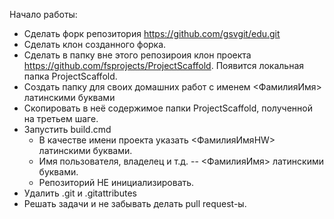 Начало работы:
* Сделать форк репозитория https://github.com/gsvgit/edu.git
* Сделать клон созданного форка.
* Сделать в папку вне этого репозироия клон проекта https://github.com/fsprojects/ProjectScaffold. Появится локальная папка ProjectScaffold.
* Создать папку для своих домашних работ с именем <ФамилияИмя> латинскими буквами
* Скопировать в неё содержимое папки ProjectScaffold, полученной на третьем шаге.
* Запустить build.cmd
  * В качестве имени проекта указать <ФамилияИмяHW> латинскими буквами.
  * Имя пользователя, владелец и т.д. -- <ФамилияИмя> латинскими буквами.
  * Репозиторий НЕ инициализировать.
* Удалить .git и .gitattributes
* Решать задачи и не забывать делать pull request-ы.